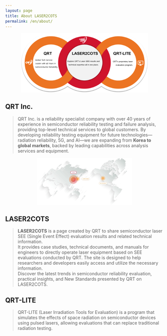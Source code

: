 ```yaml
---
layout: page
title: About LASER2COTS
permalink: /en/about/
---
```


<p align="center"> 
  <img src="/assets/about_diagram_en.png" style="max-width: 80%;">
</p>


## QRT Inc.
> QRT Inc. is a reliability specialist company with over 40 years of experience in semiconductor reliability testing and failure analysis, providing top-level technical services to global customers.
By developing reliability testing equipment for future technologies—radiation reliability, 5G, and AI—we are expanding from **Korea to global markets**, backed by leading capabilities across analysis services and equipment.


<p align="center"> 
  <img src="/assets/location_global_map.webp" style="max-width: 60%;">
</p>

## LASER2COTS  
> **LASER2COTS** is a page created by QRT to share semiconductor laser SEE (Single Event Effect) evaluation results and related technical information.  
It provides case studies, technical documents, and manuals for engineers to directly operate laser equipment based on SEE evaluations conducted by QRT. The site is designed to help researchers and developers easily access and utilize the necessary information.  
Discover the latest trends in semiconductor reliability evaluation, practical insights, and New Standards presented by QRT on LASER2COTS.

## QRT-LITE
> QRT-LITE (Laser Irradiation Tools for Evaluation) is a program that simulates the effects of space radiation on semiconductor devices using pulsed lasers, allowing evaluations that can replace traditional radiation testing.
